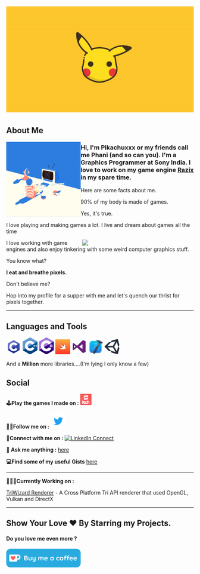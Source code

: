 <h1><div style="text-align:center"><img src="https://github.com/Pikachuxxxx/Pikachuxxxx/blob/master/Resources/Pikachuxxxx.gif" width="1200"/></div></h1>

## About Me

<img align='left' src="https://github.com/Pikachuxxxx/Pikachuxxxx/blob/master/Resources/7c79548e9f91691046e5fb1eb718a306.gif" width="200"/>

### Hi, I'm Pikachuxxx or my friends call me Phani (and so can you). I'm a Graphics Programmer at Sony India. I love to work on my game engine [Razix](https://github.com/Pikachuxxxx/Razix) in my spare time.

Here are some facts about me. 
    
90% of my body is made of games. 

Yes, it's true. 

I love playing and making games a lot. I live and dream about games all the time  


<img align='right' src="https://github.com/Pikachuxxxx/Pikachuxxxx/blob/master/Resources/ezgif.com-gif-maker.gif" width="300"/>  
    
  
I love working with game engines and also enjoy tinkering with some weird computer graphics stuff.  

You know what?   

**I eat and breathe pixels.**    

Don't believe me? 

Hop into my profile for a supper with me and let's quench our thrist for pixels together.  

***  

## Languages and Tools

<img src="https://github.com/Pikachuxxxx/Pikachuxxxx/blob/master/Resources/logos/c.png" width="40"/>  <img src="https://github.com/Pikachuxxxx/Pikachuxxxx/blob/master/Resources/logos/c++.png" width="40"/>  <img src="https://github.com/Pikachuxxxx/Pikachuxxxx/blob/master/Resources/logos/c%23.png" width="40"/>  <img src="https://github.com/Pikachuxxxx/Pikachuxxxx/blob/master/Resources/logos/swift.png" width="40"/>  <img src="https://github.com/Pikachuxxxx/Pikachuxxxx/blob/master/Resources/logos/VS.png" width="40"/>  <img src="https://github.com/Pikachuxxxx/Pikachuxxxx/blob/master/Resources/logos/Xcode.png" width="40"/>  <img src="https://github.com/Pikachuxxxx/Pikachuxxxx/blob/master/Resources/logos/Unity.png" width="40"/>


And a **Million** more libraries....(I'm lying I only know a few)

## Social
**🕹Play the games I made on :**
[![](https://github.com/Pikachuxxxx/Pikachuxxxx/blob/master/Resources/socialLogos/itchio.png)](https://pikachuxxx.itch.io)

**🚶‍♂️Follow me on :** <a href="https://twitter.com/GameGraphicsGuy"><img src="https://github.com/Pikachuxxxx/Pikachuxxxx/blob/master/Resources/socialLogos/twitter.png" width="40"></a>

**🤝Connect with me on :**
[![LinkedIn Connect](https://github.com/paulrobertlloyd/socialmediaicons/blob/main/linkedin-24x24.png)](https://www.linkedin.com/in/phani-srikar-78206714b/)  

**💬 Ask me anything :**
[here](https://github.com/Pikachuxxxx/Pikachuxxxx/issues)

**💻Find some of my useful Gists** [here](https://gist.github.com/Pikachuxxxx)

***

**👨🏽‍💻Currently Working on :** 

[TriWizard Renderer](https://github.com/Pikachuxxxx/TriWizard-Renderer) - A Cross Platform Tri API renderer that used OpenGL, Vulkan and DirectX
***
## Show Your Love ❤️ By Starring my Projects.

<p>
<h4>Do you love me even more ? </h4> <a href="https://ko-fi.com/pikachuxxx"> <img src="https://github.com/Pikachuxxxx/Pikachuxxxx/blob/master/kofi1.png" width="200">
</a>
</p>
